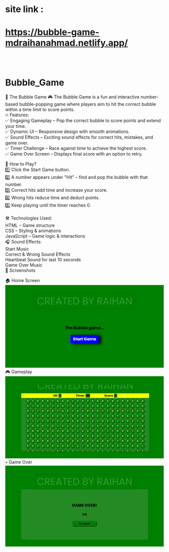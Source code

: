 # site link :
# https://bubble-game-mdraihanahmad.netlify.app/

<br><br>

# Bubble_Game<br>
🎈 The Bubble Game 🎮 The Bubble Game is a fun and interactive number-based bubble-popping game where players aim to hit the correct bubble within a time limit to score points.  <br>
🔥 Features:<br>
✅ Engaging Gameplay – Pop the correct bubble to score points and extend your time.<br>
✅ Dynamic UI – Responsive design with smooth animations.<br>
✅ Sound Effects – Exciting sound effects for correct hits, mistakes, and game over.<br>
✅ Timer Challenge – Race against time to achieve the highest score.<br>
✅ Game Over Screen – Displays final score with an option to retry.<br>

🚀 How to Play?<br>
1️⃣ Click the Start Game button.<br>
2️⃣ A number appears under "Hit" – find and pop the bubble with that number.<br>
3️⃣ Correct hits add time and increase your score.<br>
4️⃣ Wrong hits reduce time and deduct points.<br>
5️⃣ Keep playing until the timer reaches 0.<br>
<br>
🛠️ Technologies Used:<br>
HTML – Game structure<br>
CSS – Styling & animations<br>
JavaScript – Game logic & interactions<br>
🎧 Sound Effects:<br>
Start Music<br>
Correct & Wrong Sound Effects<br>
Heartbeat Sound for last 10 seconds<br>
Game Over Music<br>
📸 Screenshots<br>

🏠 Home Screen<br>
![Home Screen](screenshots/screenshot1.png)
<br>
🎮 Gameplay<br>
![Gameplay](screenshots/screenshot2.png)
<br>
💀 Game Over<br>
![Game Over](screenshots/screenshot3.png)
